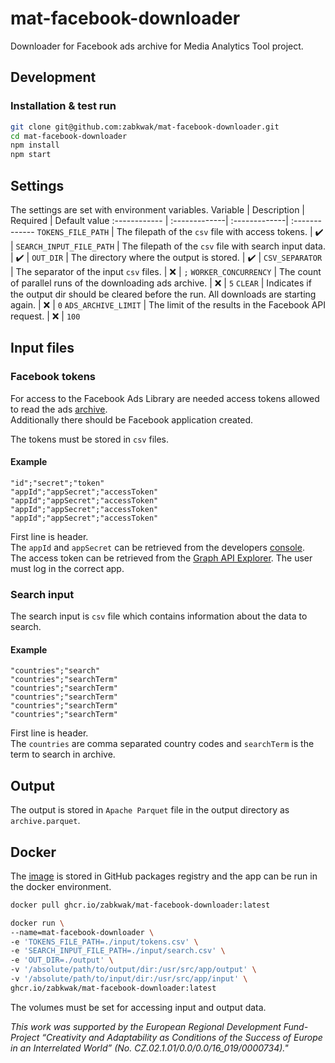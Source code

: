 # mat-facebook-downloader

Downloader for Facebook ads archive for Media Analytics Tool project.

## Development
### Installation & test run
```bash
git clone git@github.com:zabkwak/mat-facebook-downloader.git
cd mat-facebook-downloader
npm install
npm start
```
## Settings
The settings are set with environment variables. 
Variable | Description | Required | Default value
:------------ | :-------------| :-------------| :-------------
`TOKENS_FILE_PATH` | The filepath of the `csv` file with access tokens. | :heavy_check_mark: | 
`SEARCH_INPUT_FILE_PATH` | The filepath of the `csv` file with search input data. | :heavy_check_mark: | 
`OUT_DIR` | The directory where the output is stored. | :heavy_check_mark: | 
`CSV_SEPARATOR` | The separator of the input `csv` files. | :x: | `;`
`WORKER_CONCURRENCY` | The count of parallel runs of the downloading ads archive. | :x: | `5`
`CLEAR` | Indicates if the output dir should be cleared before the run. All downloads are starting again. | :x: | `0`
`ADS_ARCHIVE_LIMIT` | The limit of the results in the Facebook API request. | :x: | `100`

## Input files
### Facebook tokens
For access to the Facebook Ads Library are needed access tokens allowed to read the ads [archive](https://www.facebook.com/ads/library/api).  
Additionally there should be Facebook application created.

The tokens must be stored in `csv` files. 
#### Example
```csv
"id";"secret";"token"
"appId";"appSecret";"accessToken"
"appId";"appSecret";"accessToken"
"appId";"appSecret";"accessToken"
"appId";"appSecret";"accessToken"
```
First line is header.  
The `appId` and `appSecret` can be retrieved from the developers [console](https://developers.facebook.com/apps).  
The access token can be retrieved from the [Graph API Explorer](https://developers.facebook.com/tools/explorer/). The user must log in the correct app.

### Search input
The search input is `csv` file which contains information about the data to search.
#### Example
```csv
"countries";"search"
"countries";"searchTerm"
"countries";"searchTerm"
"countries";"searchTerm"
"countries";"searchTerm"
"countries";"searchTerm"
```
First line is header.  
The `countries` are comma separated country codes and `searchTerm` is the term to search in archive.

## Output
The output is stored in `Apache Parquet` file in the output directory as `archive.parquet`.

## Docker
The [image](https://github.com/zabkwak/mat-facebook-downloader/pkgs/container/mat-facebook-downloader) is stored in GitHub packages registry and the app can be run in the docker environment.
```bash
docker pull ghcr.io/zabkwak/mat-facebook-downloader:latest
```

```bash
docker run \
--name=mat-facebook-downloader \
-e 'TOKENS_FILE_PATH=./input/tokens.csv' \
-e 'SEARCH_INPUT_FILE_PATH=./input/search.csv' \
-e 'OUT_DIR=./output' \
-v '/absolute/path/to/output/dir:/usr/src/app/output' \
-v '/absolute/path/to/input/dir:/usr/src/app/input' \
ghcr.io/zabkwak/mat-facebook-downloader:latest  
```
The volumes must be set for accessing input and output data.

*This work was supported by the European Regional Development Fund-Project “Creativity and Adaptability as Conditions of the Success of Europe in an Interrelated World” (No. CZ.02.1.01/0.0/0.0/16_019/0000734)."*

